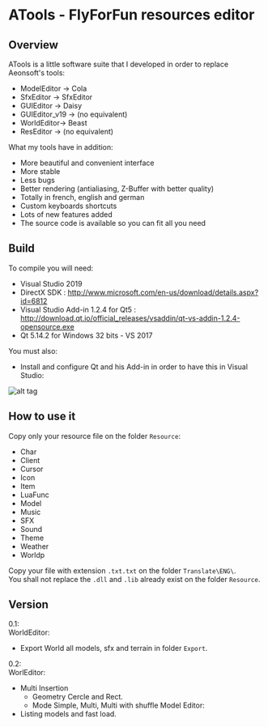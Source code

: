# ATools - FlyForFun resources editor

## Overview

ATools is a little software suite that I developed in order to replace Aeonsoft's tools:
* ModelEditor -> Cola
* SfxEditor -> SfxEditor
* GUIEditor -> Daisy
* GUIEditor_v19 -> (no equivalent)
* WorldEditor-> Beast
* ResEditor -> (no equivalent) 

What my tools have in addition:
* More beautiful and convenient interface
* More stable
* Less bugs
* Better rendering (antialiasing, Z-Buffer with better quality)
* Totally in french, english and german
* Custom keyboards shortcuts
* Lots of new features added
* The source code is available so you can fit all you need


## Build    
To compile you will need:
* Visual Studio 2019
* DirectX SDK : http://www.microsoft.com/en-us/download/details.aspx?id=6812
* Visual Studio Add-in 1.2.4 for Qt5 : http://download.qt.io/official_releases/vsaddin/qt-vs-addin-1.2.4-opensource.exe
* Qt 5.14.2 for Windows 32 bits - VS 2017

You must also:
* Install and configure Qt and his Add-in in order to have this in Visual Studio:

![alt tag](http://i.imgur.com/MAGPOjo.png)

## How to use it
Copy only your resource file on the folder `Resource`:
* Char
* Client
* Cursor
* Icon
* Item
* LuaFunc
* Model
* Music
* SFX
* Sound
* Theme
* Weather
* Worldp

Copy your file with extension `.txt.txt` on the folder `Translate\ENG\`.<br>
You shall not replace the `.dll` and `.lib` already exist on the folder `Resource`.<br>


## Version

0.1:<br>
WorldEditor:
* Export World all models, sfx and terrain in folder `Export`.

0.2:<br>
WorlEditor:
* Multi Insertion
    * Geometry Cercle and Rect.
    * Mode Simple, Multi, Multi with shuffle
Model Editor:
* Listing models and fast load.
